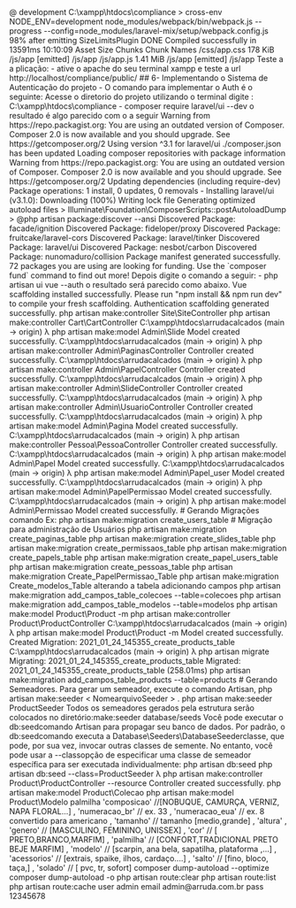 <? php
## 1 - Ambiente de Desenvolvimento Atualizando/instalando o Laravel
- Instale o Composer
    https://getcomposer.org/download/

- Atualize/Instale o NOJE.JS
    https://nodejs.org/en/download/   instale a versão LTS equivalente ao seu sistema operacional.

- Faça o Download do Composer: # instale ou atualize.

- Baixe o cmder -  É um emulador de console

https://cmder.en.softonic.com/

- instale o vscode

    https://code.visualstudio.com/download

- instale o xampp

    https://www.apachefriends.org/pt_br/download.html

    (não ative o mysql do xampp)

- instale o Mysql 8x.
    https://www.mysql.com/downloads/

    durante o processo de instalação já ative o MySQL Workbench, Gerenciador de Banco de dados nativo do Mysql


## 2 - Instalando / atualizando o Laravel

  -  composer global require laravel/installer

λ php -v
PHP 7.4.8 (cli) (built: Jul  9 2020 11:30:39) ( ZTS Visual C++ 2017 x64 )
Copyright (c) The PHP Group
Zend Engine v3.4.0, Copyright (c) Zend Technologies
    with Xdebug v2.8.1, Copyright (c) 2002-2019, by Derick Rethans

## 3 -  Criando o projeto
Composer version 2.0.8 2020-12-03 17:20:38
PHP 7.4.8 (cli) (built: Jul  9 2020 11:30:39) ( ZTS Visual C++ 2017 x64 )

composer create-project laravel/laravel arrudacalcados

Application key set successfully.

## 4- Configurando o Banco de dados MSQL para o projeto

No seu SGBD crie o banco de dados

  - CREATE SCHEMA `arruda` DEFAULT CHARACTER SET utf8mb4 ;

## Utilize VsCode

adicione o local do diretório como workspace

C:\xampp\htdocs\arrudacalcados

- No diretorio do projeto criado no arquivo .env, atualize suas conexoes de banco de dados ex:

# .ENV

DB_CONNECTION=mysql
DB_HOST=127.0.0.1
DB_PORT=3306
DB_DATABASE=arruda
DB_USERNAME=root
DB_PASSWORD=mila


## 5- Demais configurações

## a) - Instalando o  NPM

utilize o terminal Cmander ou outro da preferência

    - mpm install
    se não funcionar digite:
    - npm install --global cross-env
    Em seguida execute novamente o comando.
    - npm install

    obs: Se mesmo assim não funcionar:
        Invoque o nmp a partir do prompt do DOS, como administrador, pelo Bash ou pelo powershell
        Com o comando CMD.exe para abrir um prompt inline do DOS, faça seu trabalho com nmp conforme descrito acima e use exit para sair do DOS.

         - npm install --global cross-env
        Em seguida execute novamente o comando.
        -  npm install
        se ao instalar tiver aviso de vulnerabilidade execute o comando :
        - npm audit fix

 ## b) Habilitando as configurações de CSS

    Execute o comando:

     -  npm run dev

    o resultado será algo parecido com isso a seguir.

> @ development C:\xampp\htdocs\compliance
> cross-env NODE_ENV=development node_modules/webpack/bin/webpack.js --progress --config=node_modules/laravel-mix/setup/webpack.config.js

98% after emitting SizeLimitsPlugin
 DONE  Compiled successfully in 13591ms                                                      10:10:09
       Asset      Size   Chunks             Chunk Names
/css/app.css   178 KiB  /js/app  [emitted]  /js/app
  /js/app.js  1.41 MiB  /js/app  [emitted]  /js/app

Teste a a plicação:
- ative o apache do seu terminal xampp e  teste a url

  http://localhost/compliance/public/

## 6- Implementando o Sistema de Autenticação do projeto

- O comando para implementar o Auth é o seguinte:
    Acesse o diretorio do projeto utilizando o terminal digite :
    C:\xampp\htdocs\compliance

    - composer require laravel/ui --dev

o resultado é algo parecido com o a seguir

Warning from https://repo.packagist.org: You are using an outdated version of Composer. Composer 2.0 is now available and you should upgrade. See https://getcomposer.org/2
Using version ^3.1 for laravel/ui
./composer.json has been updated
Loading composer repositories with package information
Warning from https://repo.packagist.org: You are using an outdated version of Composer. Composer 2.0 is now available and you should upgrade. See https://getcomposer.org/2
Updating dependencies (including require-dev)
Package operations: 1 install, 0 updates, 0 removals
  - Installing laravel/ui (v3.1.0): Downloading (100%)
Writing lock file
Generating optimized autoload files
> Illuminate\Foundation\ComposerScripts::postAutoloadDump
> @php artisan package:discover --ansi
Discovered Package: facade/ignition
Discovered Package: fideloper/proxy
Discovered Package: fruitcake/laravel-cors
Discovered Package: laravel/tinker
Discovered Package: laravel/ui
Discovered Package: nesbot/carbon
Discovered Package: nunomaduro/collision
Package manifest generated successfully.
72 packages you are using are looking for funding.
Use the `composer fund` command to find out more!

Depois digite o comando a seguir:

    - php artisan ui vue --auth

o resultado será parecido como abaixo.

Vue scaffolding installed successfully.
Please run "npm install && npm run dev" to compile your fresh scaffolding.
Authentication scaffolding generated successfully.

 php artisan make:controller Site\SiteController
 php artisan make:controller Cart\CartController
 C:\xampp\htdocs\arrudacalcados (main -> origin)
 λ php artisan make:model Admin\Slide
 Model created successfully.
 
 C:\xampp\htdocs\arrudacalcados (main -> origin)
 λ php artisan make:controller Admin\PaginasController
 Controller created successfully.
 
 C:\xampp\htdocs\arrudacalcados (main -> origin)
 λ php artisan make:controller Admin\PapelController
 Controller created successfully.
 
 C:\xampp\htdocs\arrudacalcados (main -> origin)
 λ php artisan make:controller Admin\SlideController
 Controller created successfully.
 
 C:\xampp\htdocs\arrudacalcados (main -> origin)
 λ php artisan make:controller Admin\UsuarioController
 Controller created successfully.
 
 C:\xampp\htdocs\arrudacalcados (main -> origin)
 λ php artisan make:model Admin\Pagina
 Model created successfully.
 
 C:\xampp\htdocs\arrudacalcados (main -> origin)
 λ php artisan make:controller Pessoa\PessoaController
 Controller created successfully.
 
 C:\xampp\htdocs\arrudacalcados (main -> origin)
 λ php artisan make:model Admin\Papel
 Model created successfully.
 
 C:\xampp\htdocs\arrudacalcados (main -> origin)
 λ php artisan make:model Admin\Papel_user
 Model created successfully.
 
 C:\xampp\htdocs\arrudacalcados (main -> origin)
 λ php artisan make:model Admin\PapelPermissao
 Model created successfully.
 
 C:\xampp\htdocs\arrudacalcados (main -> origin)
 λ php artisan make:model Admin\Permissao
 Model created successfully.
 
 # Gerando Migrações comando Ex:  php artisan make:migration create_users_table
 # Migração para administração de Usuários
 
 php artisan make:migration create_paginas_table
 php artisan make:migration create_slides_table

 php artisan make:migration create_permissaos_table
 php artisan make:migration create_papels_table
 php artisan make:migration create_papel_users_table
 php artisan make:migration create_pessoas_table
 php artisan make:migration Create_PapelPermissao_Table
  php artisan make:migration Create_modelos_Table
  
 alterando a tabela  adicionando campos
 php artisan make:migration add_campos_table_colecoes --table=colecoes
 php artisan make:migration add_campos_table_modelos --table=modelos
 
 
 php artisan make:model Product\Product -m
 php artisan make:controller Product\ProductController

C:\xampp\htdocs\arrudacalcados (main -> origin)
λ php artisan make:model Product\Product -m
Model created successfully.
Created Migration: 2021_01_24_145355_create_products_table

C:\xampp\htdocs\arrudacalcados (main -> origin)
λ php artisan migrate
Migrating: 2021_01_24_145355_create_products_table
Migrated:  2021_01_24_145355_create_products_table (258.01ms)

 php artisan make:migration add_campos_table_products --table=products
 
 # Gerando Semeadores.
 Para gerar um semeador, execute o comando Artisan,
 php artisan make:seeder < NomearquivoSeeder > .
 
  php artisan make:seeder ProductSeeder
 
 Todos os semeadores gerados pela estrutura serão colocados no diretório:make:seeder database/seeds
 
 Você pode executar o db:seedcomando Artisan para propagar seu banco de dados. Por padrão, o db:seedcomando executa a Database\Seeders\DatabaseSeederclasse, que pode, por sua vez, invocar outras classes de semente. No entanto, você pode usar a --classopção de especificar uma classe de semeador específica para ser executada individualmente:
 
 php artisan db:seed
 
 php artisan db:seed --class=ProductSeeder
 
 λ php artisan make:controller Product\ProductController --resource
 Controller created successfully.
 

  php artisan make:model Product\Colecao
  php artisan make:model Product\Modelo
  

  palmilha
  
   'composicao'  //[NOBUQUE, CAMURÇA, VERNIZ, NAPA FLORAL...]

         
          , 'numeracao_br'   // ex.  33
          , 'numeracao_eua'  // ex.  8 convertido para americano
          , 'tamanho'     // tamanho [medio,grande]
          , 'altura'
          , 'genero'     // [MASCULINO, FEMININO, UNISSEX]
          , 'cor'        // [ PRETO,BRANCO,MARFIM]
          , 'palmilha'   // [CONFORT,TRADICIONAL PRETO BEJE MARFIM]
          , 'modelo'     // [scarpin, ana bela, sapatilha, plataforma ,...]
          , 'acessorios' // [extrais, spaike, ilhos, cardaço....]
          , 'salto'       // [fino, bloco, taça,]
          , 'solado'    // [ pvc, tr, sofort]
 

 
composer dump-autoload --optimize
composer dump-autoload -o
php artisan route:clear
php artisan route:list
php artisan route:cache


user admin
email admin@arruda.com.br
pass 12345678
